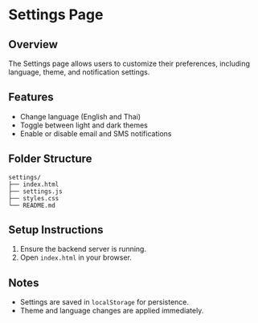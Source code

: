 # Settings Page

## Overview
The Settings page allows users to customize their preferences, including language, theme, and notification settings.

## Features
- Change language (English and Thai)
- Toggle between light and dark themes
- Enable or disable email and SMS notifications

## Folder Structure
```
settings/
├── index.html
├── settings.js
├── styles.css
└── README.md
```

## Setup Instructions
1. Ensure the backend server is running.
2. Open `index.html` in your browser.

## Notes
- Settings are saved in `localStorage` for persistence.
- Theme and language changes are applied immediately.
